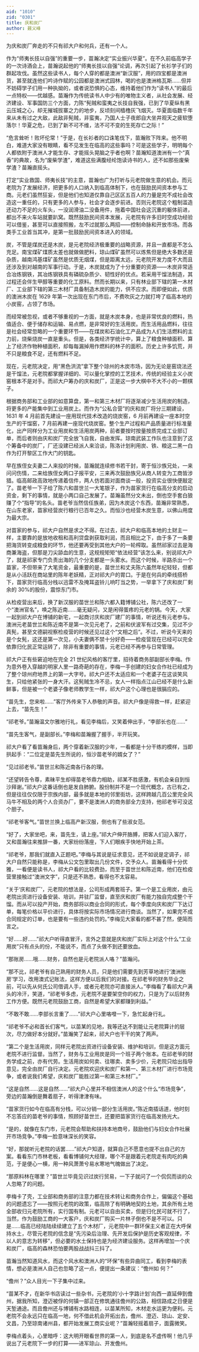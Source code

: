 ```yaml
---
aid: "1010"
zid: "0301"
title: 庆和炭厂
author: 聂义峰
---
```


为庆和炭厂奔走的不只有祁大户和何兵，还有一个人。

作为“师夷长技以自强”的重要一步，苗瀚决定“实业振兴华夏”。在不久前临高学子的一次诗酒会上，苗瀚说起他的“师夷长技以自强”论调，再次引起了长衫学子们的群起攻伐。虽然这些读书人，每个人穿的都是澳洲“新汉服”，用的四宝都是澳洲货，甚至就连他们吟诗作赋的公园都是澳洲式园林，喝的也是澳洲格瓦斯……但并不妨碍学子们用一种执拗的，或者说恐惧的心态，维持着他们作为“读书人”的最后一点特权——优越感。苗瀚作为传统读书人中少有的唯物主义者，从社会发展、经济建设、军事国防三个方面，力陈“髡贼和蛮夷之长技自我强，已到了华夏纵有黑云压城之心，却无摧城拔寨之力的地步，反顷刻间樯橹灰飞烟灭。华夏面临数千年来从未有过之大敌，此敌非髡贼，非蛮夷，乃国人士子夜郎自大坐井观天之疲软堕落尔！华夏之危，已到了新不可不维，法不可不变的生死存亡之际！”

“危言耸听！败坏伦常！”于是，在长衫者的口诛笔伐下，苗瀚败下阵来。他不明白，难道大家没有眼睛，看不见发生在临高的这些事吗？可是这些学子，明明每个人都依附于澳洲人才能生存、才能摇头晃脑之乎者也啊？苗瀚知道澳洲有一个“真香”的典故，名为“废柴学渣”，难道这些满腹经纶饱读诗书的人，还不如那些废柴学渣？苗瀚直摇头。

打定“实业救国、师夷长技”的主意，苗瀚也广为打听与元老院做生意的机会。而元老院为了发展经济，把更多的人口纳入到临高体制下，也在鼓励民间资本参与工商。元老们虽然狂妄，但是他们也知道仅靠自己区区五百人的力量是完不成社会改造这一重任的，只有更多的人参与，社会才会逐步前进。否则元老院这个粗制滥造还动力不足的火车头，一没润滑油二没备用件，拖着中国社会这沉重的躯体前进，都出不来火车站就要趴窝。既然鼓励民间资本发展，元老院有许多旧时空成功经验可以借鉴，甚至可以直接照搬，左不过就那么两招——控制命脉和开放市场。而各类手工业首当其冲，是第一批鼓励民间资本进入的领域。

炭，不管是煤炭还是木炭，是元老院经济极重要的战略资源，并且一直都是不怎么充足。南宝煤矿煤质太差也就做做肥料，琼山煤矿虽然可以炼焦但是绝大多数还是杂质，越南鸿基煤矿虽然是优质无烟煤，但是距离太远，元老院开发力度不大而且还涉及到对越南的军事行动。于是，木炭就成为了十分重要的资源——木炭非常适合冶炼钢铁，其冶炼钢铁具有磷硫杂质少、韧性好的优点。若采用干馏法制造，其过程还会伴生甲醇等重要的化工原料。然而长期以来，只有林业部下辖的第一木材厂、工业部下辖的第三木材厂具备制造木炭的能力，供不应求。而即便如此，优质的澳洲木炭在 1629 年第一次出现在东门市后，不费吹灰之力就打垮了临高本地的小炭窑，占领了市场。

而经常被忽视，或者不够重视的一方面，就是木炭本身，也是非常优良的燃料，热值适合、便于储存和运输、易点燃，是非常好的生活用炭。而生活用品燃料，往往是社会经常忽略的一个重要环节——在煤炭和石油化工产品成为人们生活燃料的主力前，烧柴烧炭一直是重头。但是，各类经济学统计中，算上了粮食种植面积、算上了经济作物种植面积，却每每漏掉用作燃料的林子的面积。历史上许多饥荒，并不只是粮食不足，还有燃料不足。

现在，元老院决定，用“黑色洪流”拿下整个琼州的木炭市场，因为无论是窑烧法还是干馏法，元老院都掌握详细的、可以量化掌控的工艺技术，传统的经验主义小炭窑根本不是对手。而祁大户筹办的庆和炭厂，正是这一步大棋中不大不小的一颗棋子。

根据商务部和工业部的如意算盘，第一和第三木材厂将逐渐减少生活用炭的制造，将更多的产能集中到工业用炭上。而作为“公私合营”的庆和炭厂将分三期建设，1631 年 4 月前首先建设一座用现代技术改造的烧炭窑，6 月前再建设一座本时空生产的干馏窑，7 月前再建一座现代烧炭窑。整个生产过程和产品质量进行标准量化，出产同样分为工业用炭和生活用炭两种，前者要按时按量按质完成工业部订单，而后者则由庆和炭厂完全放飞自我，自由发挥。琼南武装工作队也注意到了这个筹备中的炭厂，厂还没建已经派人来洽谈，陈洛计划利用炭、铁、粮这二黑一白作为打开黎区工作大门的钥匙。

早在族侄女夫妻二人来投的时候，苗瀚就连续修书若干封，寄于恒沙族兄处，一来问问伤情，二来给族侄女两口子报平安，三来再次鼓励族兄从商人转变为工商皆涉猎。临高邮政高效地传递着信件，两人仿若面对面商谈一般，投资实业很快便敲定了。苗老爷一下子给了陈六和苗世兰一大笔银子，作为苗家货行在临高分支的启动资金，剩下的事情，就是小两口自己发展了。苗瀚虽然分文未出，倒也空手套白狼赚了个“指导”的名头。苗老爷当然信任族弟，因为木炭这个东西，苗瀚非常熟悉，在山东老家，苗家经营炭行粮行已百年之久。而恒沙也经营木炭生意，以佛山用度为最大宗。

对苗家的参与，祁大户自然是求之不得。在过去，祁大户和临高本地的土财主一样，主要靠的是放地收租和高利贷盘剥获取利润，而且相比之下，由于多了一条要把海货转变成粮食的环节，他还要再受到其他大户的一轮榨取。虽然祁家过去是海商兼海盗，但那是刀尖舔血的生意，这规规矩矩“依法经营”该怎么来，别说祁大户了，就是祁家专门负责出海的几个分支都是一头雾水。而这个时候，半路杀出一个苗家，不但带来了大笔资金，最重要的是，苗世兰和丈夫陈六虽然年纪轻轻，但都是从小活跃在商站里的陈年老妖精，正对祁大户的胃口。于是在何兵的牵线搭桥下，苗家货行临高分栈以迅雷不及掩耳盗铃儿响叮当之势，一举拿下了庆和炭厂剩余的 30%的股份，震惊东门市。

从检疫营出来后，换了新汉服的苗世兰和陈六都入籍博铺公社，陈六还改了一个“澳洲官名”，唤之陈近南……毫无疑问，又是闲得蛋疼的元老的锅。今天，大家一起到祁大户在博铺的新宅，一起商讨庆和炭厂建厂的事情，听说还有元老参与。澳洲元老苗世兰和陈近南不是第一次见元老了，之前和伏波军有过交集，见过不少真髡，甚至文德嗣视察检疫营的时候还见过这个“文相之后”。不过，听说今天来的是个女髡，这还是第一次见，小夫妻俩不禁十分好奇——检疫营现在已经可以完全依靠归化民正常运转了，除非有重要的事情，元老已经不再参与日常管理。

祁大户正有些窘迫地在完全 21 世纪风格的客厅里，招待着商务部副部长李梅。作为意外卷入穿越的明家人里一路奇葩的存在，李梅一手创建的妇女合作社已经成为了整个琼州府地界上的第一大字号。祁大户还不太适应和一个老婆子在这谈笑风生，只给他紧张的一身大汗。这髡贼生冷不忌，女人一样指点江山已经不是什么新鲜事，但是被一个老婆子像老师教学生一样，祁大户这个心理也是很膈应的。

“苗先生，您来啦……”客厅外传来下人恭敬的声音。祁大户像是得救一样，赶紧迎上去，“苗先生！”

“祁老爷。”苗瀚温文尔雅地行礼，看见李梅后，又笑着伸出手，“李部长也在……”

“苗先生客气，是副部长。”李梅和苗瀚握了握手，半开玩笑。

祁大户看了看苗瀚身后，两个穿着新汉服的少年，一看都是十分干练的模样，当即拱起手：“二位定是苗先生所说的，恒沙苗老爷的婿女了？”

“见过祁老爷。”苗世兰和陈近南各行各的理。

“还望转告令尊，素昧平生却得苗老爷鼎力相助，祁某不胜感激，有机会亲自到恒沙拜谢。”祁大户这番话倒也是发自肺腑。股份制并不是一个现代概念，古已有之，但是往往仅仅限于宗族内部，最多就是本地的邻里街坊，这样跨越几百公里完全风马牛不相及的两个人合资办厂，要不是澳洲人的商务部全力支持，他祁老爷可没这个胆子。

“祁老爷客气。”苗世兰换上临高产新汉服，倒也有了些淑女范。

“好了，大家坐吧，来，苗先生，请上座。”祁大户伸开胳膊，把客人们迎入客厅，又和苗瀚往来推辞一番，大家纷纷落座，下人们眼疾手快地开始上茶。

“祁老爷，那我们就直入正题吧。”李梅与其说是征求意见，还不如说是定调子，祁大户自然只能称是，李梅从公文包里取出几份文件，交予众人。苗瀚看得十分优雅，一看便是读书人，祁大户看的比较费劲，而至于苗世兰和陈近南，他们在检疫营里接触过“澳洲文字”，只是还不熟悉，看得也不太容易。

“关于‘庆和炭厂’，元老院的想法是，公司形成两套班子。第一个是工业用炭，由元老院出资进行设备安装、培训，并驻厂监督，直至庆和炭厂有能力独自完成整个干馏。而从可以投产开始，商务部将以商业合同的形式，每个季度向庆和炭厂下达订单，每笔价格以平价进行，具体将按实际市场情况进行商谈。当然了，如果完不成合同规定的订单，也是要有一些违约处罚的。”李梅见大家看的都不甚了然，便简而言之。

“好……好……”祁大户听得直冒汗，言外之意就是庆和炭厂实际上对这个什么“工业用炭”只有点头的份，不能说不，而点了头做不到还要放血。

“那账房……哦……财务，自然也是元老院派人咯？”苗瀚问。

“那不比，祁老爷有自己熟用的财务人员，只是他们需要先到芳草地进行‘澳洲账房’学习，改用澳式记账法，这样方便以后我们的对接。在祁老爷的财务毕业之前，可以先从何氏公司借调人手，或者元老院亦可直接派人。”李梅看了看祁大户满头的冷汗，笑道，“祁老爷多虑，元老院不是要架空你的权力，只是为了以后财务工作方便。既然元老院鼓励工商，自然是希望大家都赚到利益。”

“不敢不敢……李部长言重了……”祁大户心里咯噔一下，急忙起身行礼。

“祁老爷不必和首长们客气，以苗某的见地，我等还达不到能让元老院算计的层次，尽力做好本分就好。”苗瀚笑了起来，祁大户也干干的笑了两声。

“第二个是生活用炭，同样元老院出资进行设备安装、维护和培训，但是这方面元老院不进行监督。当然了，财务与工业用炭是同一个班子两个账本。在祁老爷的财务学成之前，亦有代劳。生活用炭如何卖、往哪卖、卖多少价，元老院只给出指导意见，完全由炭厂自行决定。元老院欢迎庆和炭厂和第一、第三木材厂进行市场竞争，或者说我们希望，庆和炭厂能胜过第一和第三木材厂。”

“这是自然……这是自然……”祁大户心里并不相信澳洲人的这个什么“市场竞争”，旁边的苗瀚倒是舞着扇子，听得津津有味。

“苗家货行如今在临高有分栈，可以分销一部分生活用炭。”陈近南插话道，他时刻不忘答应的苗老爷的事情，照顾好苗世兰，还要把苗家货行在临高发扬光大。

“是的，就像在东门市，元老院会帮助和扶持本地商号，鼓励他们与妇女合作社展开市场竞争。”李梅一脸意味深长的笑容。

“好，那就听元老院的话罢……”祁大户知道，就算自己不愿意也提不出自己的方案。看看东门市林老板，看看博铺何大经理，哪个不是跟着元老院走有肉吃的典范，于是便心一横，用一种风萧萧兮易水寒地气魄做出了决定。

“那原料林在哪里？”苗世兰毕竟见识过炭行贸易，一下子就问了一个侃侃而谈的众人忽略了的问题。

李梅卡了壳，工业部和商务部的注意力都在技术转让和商务合作上，偏偏这个基础的问题遗忘了——按照元老院的政策，临高除了有明确地契的土地，其余所有土地全部收归元老院所有，实行国有制。元老可以自由买卖，但是归化民可就不行了，当然，作为鼓励工商的一大客户，庆和炭厂购买一片林子倒也不是不可以。只是……临高已经陆陆续续建立了五个木材厂，元老院中一群环保主义者正在大呼保持水土，尽管元老院的信念是“先污染后治理、先开发后保护是历史客观规律，不以人的意志为转移”，但必要的水土保持也是为经济建设服务。这样再增加一个庆和炭厂，临高的森林恐怕要两股战战抖三抖了。

苗瀚当然知道风水，而这个风水和澳洲人的“环保”有些异曲同工，看到李梅的表情，想必是澳洲人自己也忽略了这一点，便提出一条建议：“儋州如
何？”

“儋州？”众人目光一下子集中过来。

“苗某不才，在新华书店读过一些杂书，元老院的‘小十字路计划’向西一直延伸到儋州，据我所知，澄迈被俘的何镇一部正在修筑通往儋州的公路，相信路成之日便是天堑通途。而且儋州还与博铺有水路相连，以苗某所知，木材走水运更为便利。元老院不会永远只在临高一地，何不借此机会开拓出去，儋州、澄迈、琼山、定安、文昌，乃至琼南诸州县，都开始发展工商实业呢？”苗瀚轻摇着扇子，面露微笑。

李梅点着头，心里暗呼：这大明开眼看世界的第一人，到底是名不虚传啊！他几乎说出了元老院下一步的打算——进军琼山、开发儋州。
